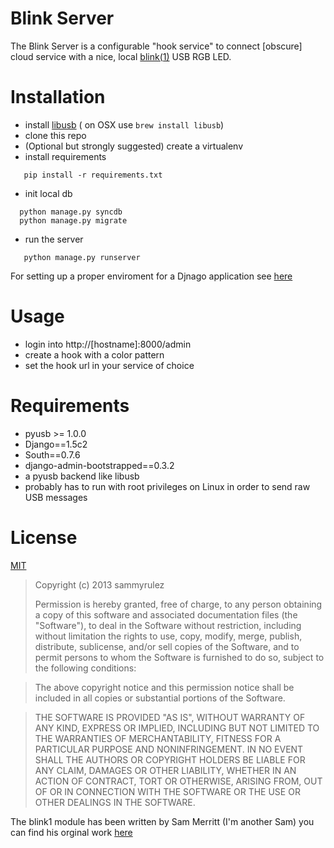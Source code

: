 Blink Server
============

The Blink Server is a configurable "hook service" to connect [obscure] cloud service with a nice, local [blink(1)](http://blink1.thingm.com) USB RGB LED.

Installation
============
 - install [libusb](http://www.libusb.org/) ( on OSX use  ``` brew install libusb ```)
 - clone this repo
 - (Optional but strongly suggested) create a virtualenv
 - install requirements
 ```
    pip install -r requirements.txt
 ```
 - init local db
  ```
    python manage.py syncdb
    python manage.py migrate
 ```
 - run the server
 ```
    python manage.py runserver
 ```

 For setting up a proper enviroment for a Djnago application see [here](https://docs.djangoproject.com/en/dev/howto/deployment/wsgi/uwsgi/)

 Usage
 =====
 - login into http://[hostname]:8000/admin
 - create a hook with a color pattern
 - set the hook url in your service of choice


Requirements
============

 - pyusb >= 1.0.0
 - Django==1.5c2
 - South==0.7.6
 - django-admin-bootstrapped==0.3.2
 - a pyusb backend like libusb
 - probably has to run with root privileges on Linux in order to send raw USB messages

License
=======
[MIT](http://en.wikipedia.org/wiki/MIT_License)



>Copyright (c) 2013 sammyrulez
>
>Permission is hereby granted, free of charge, to any person obtaining a copy of this software and associated documentation files (the "Software"), to deal in the Software without restriction, including without limitation the rights to use, copy, modify, merge, publish, distribute, sublicense, and/or sell copies of the Software, and to permit persons to whom the Software is furnished to do so, subject to the following conditions:

>The above copyright notice and this permission notice shall be included in all copies or substantial portions of the Software.

>THE SOFTWARE IS PROVIDED "AS IS", WITHOUT WARRANTY OF ANY KIND, EXPRESS OR IMPLIED, INCLUDING BUT NOT LIMITED TO THE WARRANTIES OF MERCHANTABILITY, FITNESS FOR A PARTICULAR PURPOSE AND NONINFRINGEMENT. IN NO EVENT SHALL THE AUTHORS OR COPYRIGHT HOLDERS BE LIABLE FOR ANY CLAIM, DAMAGES OR OTHER LIABILITY, WHETHER IN AN ACTION OF CONTRACT, TORT OR OTHERWISE, ARISING FROM, OUT OF OR IN CONNECTION WITH THE SOFTWARE OR THE USE OR OTHER DEALINGS IN THE SOFTWARE.



The blink1 module has been written by Sam Merritt (I'm another Sam) you can find his orginal work [here](https://github.com/smerritt/pyblink1)
